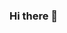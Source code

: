 ### Hi there 👋

<!--
**Rajdeep1311/Rajdeep1311** is a ✨ _special_ ✨ repository because its `README.md` (this file) appears on your GitHub profile.

<a href="https://app.daily.dev/Rajdeep1311"><img src="https://api.daily.dev/devcards/ae92d3a02a814c0bafe0a0793b913fa2.png?r=5zl" width="400" alt="Rajdeep Pal's Dev Card"/></a>

Here are some ideas to get you started:

- 🔭 I’m currently working on ...
- 🌱 I’m currently learning DevOps
- 👯 I’m looking to collaborate on ...
- 🤔 I’m looking for help with ...
- 💬 Ask me about ...
- 📫 How to reach me: ...
- 😄 Pronouns: ...
- ⚡ Fun fact: ...
-->
